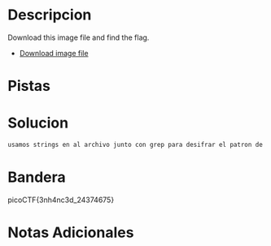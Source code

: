 # Descripcion 
Download this image file and find the flag.

-   [Download image file](https://artifacts.picoctf.net/c/101/drawing.flag.svg)
# Pistas
# Solucion 
```bash
usamos strings en al archivo junto con grep para desifrar el patron de este y nos de la bandera.


```
# Bandera
 picoCTF{3nh4nc3d_24374675}
# Notas Adicionales